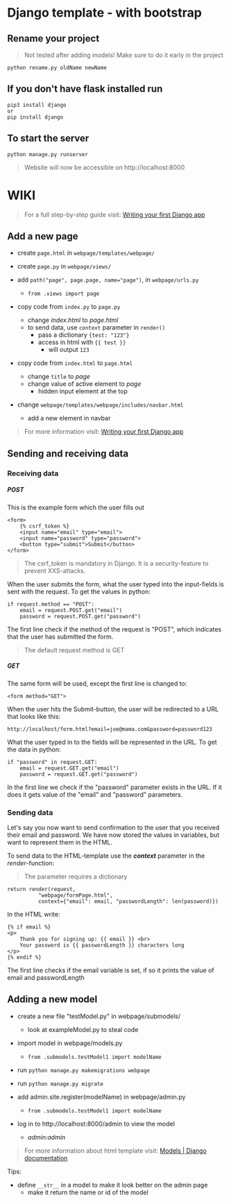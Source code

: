 
# Django template - with bootstrap

## Rename your project

> Not tested after adding models! Make sure to do it early in the project
```
python rename.py oldName newName
```

## If you don't have flask installed run

```
pip3 install django
or
pip install django
```

## To start the server

```
python manage.py runserver
```

> Website will now be accessible on http://localhost:8000

# WIKI
> For a full step-by-step guide visit: [Writing your first Django app](https://docs.djangoproject.com/en/3.1/intro/tutorial01/)

## Add a new page

- create `page.html` in `webpage/templates/webpage/`
- create `page.py` in `webpage/views/`
- add `path("page", page.page, name="page")`, in `webpage/urls.py`
	- `from .views import page`

- copy code from `index.py` to `page.py`
	- change _index.html_ to _page.html_
	- to send data, use `context` parameter in `render()`
		- pass a dictionary `{test: "123"}`
		- access in html with `{{ test }}`
			- will output `123`

- copy code from `index.html` to `page.html`
	- change `title` to _page_
	- change value of active element to _page_
		- hidden input element at the top

- change `webpage/templates/webpage/includes/navbar.html`
	- add a new element in navbar

> For more information visit: [Writing your first Django app](https://docs.djangoproject.com/en/3.1/intro/tutorial03/)

## Sending and receiving data

### Receiving data


##### POST
This is the example form which the user fills out

    <form>
        {% csrf_token %}
	    <input name="email" type="email">
	    <input name="password" type="password">
	    <button type="submit">Submit</button>
	</form>
> The csrf_token is mandatory in Django. It is a security-feature to prevent XXS-attacks.

When the user submits the form, what the user typed into the input-fields is sent with the request.
To get the values in python:

    if request.method == "POST":
	    email = request.POST.get("email")
	    password = request.POST.get("password")
The first line check if the method of the request is "POST", which indicates that the user has submitted the form.
> The default request method is GET

##### GET
The same form will be used, except the first line is changed to:

    <form method="GET">

When the user hits the Submit-button, the user will be redirected to a URL that looks like this:

    http://localhost/form.html?email=joe@mama.com&password=password123
What the user typed in to the fields will be represented in the URL. To get the data in python:

    if "password" in request.GET:
	    email = request.GET.get("email")
	    password = request.GET.get("password")
In the first line we check if the "password" parameter exists in the URL. If it does it gets value of the "email" and "password" parameters.

### Sending data
Let's say you now want to send confirmation to the user that you received their email and password. We have now stored the values in variables, but want to represent them in the HTML.

To send data to the HTML-template use the ***context*** parameter in the *render*-function:
>The parameter requires a dictionary

    return render(request,
              "webpage/formPage.html",
              context={"email": email, "passwordLength": len(password)})

In the HTML write:

    {% if email %}
    <p>
	    Thank you for signing up: {{ email }} <br>
	    Your password is {{ passwordLength }} characters long
    </p>
    {% endif %}

The first line checks if the email variable is set, if so it prints the value of email and passwordLength

## Adding a new model


- create a new file "testModel.py" in webpage/submodels/
	- look at exampleModel.py to steal code

- import model in webpage/models.py
	- `from .submodels.testModel1 import modelName`

- run `python manage.py makemigrations webpage`
- run `python manage.py migrate`

- add admin.site.register(modelName) in webpage/admin.py
	- `from .submodels.testModel1 import modelName`


- log in to http://localhost:8000/admin to view the model
	- *admin:admin*
> For more information about html template visit: [Models | Django documentation](https://docs.djangoproject.com/en/3.1/topics/db/models/) 



Tips:
- define `__str__` in a model to make it look better on the admin page
	- make it return the name or id of the model
